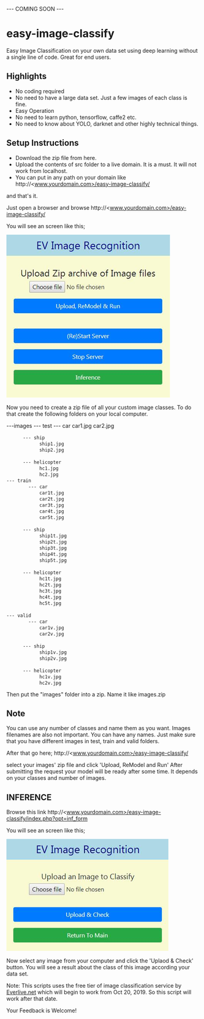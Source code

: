 --- COMING SOON ---

# easy-image-classify

Easy Image Classification on your own data set using deep learning without a single line of code. Great for end users.

## Highlights
- No coding required
- No need to have a large data set. Just a few images of each class is fine. 
- Easy Operation
- No need to learn python, tensorflow, caffe2 etc. 
- No need to know about YOLO, darknet and other highly technical things.

## Setup Instructions
- Download the zip file from here. 
- Upload the contents of src folder to a live domain. It is a must. It will not work from localhost.
- You can put in any path on your domain like
http://<www.yourdomain.com>/easy-image-classify/

and that's it.

Just open a browser and browse
http://<www.yourdomain.com>/easy-image-classify/

You will see an screen like this;

![Create Model](https://raw.githubusercontent.com/theprodev/easy-image-classify/master/screenshots/create-model.jpg)

Now you need to create a zip file of all your custom image classes. To do that create the following folders on your local computer.

---images
    --- test
          --- car
                car1.jpg
                car2.jpg

          --- ship
                ship1.jpg
                ship2.jpg

          --- helicopter
                hc1.jpg
                hc2.jpg
    --- train
            --- car
                car1t.jpg
                car2t.jpg
                car3t.jpg
                car4t.jpg
                car5t.jpg

          --- ship
                ship1t.jpg
                ship2t.jpg
                ship3t.jpg
                ship4t.jpg
                ship5t.jpg

          --- helicopter
                hc1t.jpg
                hc2t.jpg
                hc3t.jpg
                hc4t.jpg
                hc5t.jpg

    --- valid
            --- car
                car1v.jpg
                car2v.jpg

          --- ship
                ship1v.jpg
                ship2v.jpg

          --- helicopter
                hc1v.jpg
                hc2v.jpg

Then put the "images" folder into a zip. Name it like images.zip

## Note
You can use any number of classes and name them as you want. Images filenames are also not important. You can have any names. Just make sure that you have different images in test, train and valid folders.

After that go here;
http://<www.yourdomain.com>/easy-image-classify/

select your images' zip file and click 'Upload, ReModel and Run'
After submitting the request your model will be ready after some time. It depends on your classes and number of images.

## INFERENCE
Browse this link
http://<www.yourdomain.com>/easy-image-classify/index.php?opt=inf_form

You will see an screen like this;

![Create Model](https://raw.githubusercontent.com/theprodev/easy-image-classify/master/screenshots/inference.jpg)

Now select any image from your computer and click the 'Uplaod & Check' button. You will see a result about the class of this image according your data set.

Note: This scripts uses the free tier of image classification service by [Everlive.net](https://www.everlive.net/artificial-intelligence/25-computer-vision/51-online-image-classification-service.html) which will begin to work from Oct 20, 2019. So this script will work after that date.

Your Feedback is Welcome!



